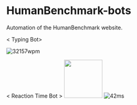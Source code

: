 # HumanBenchmark-bots
Automation of the HumanBenchmark website.

< Typing Bot>

![32157wpm](https://user-images.githubusercontent.com/75546186/189984720-4e6d88e1-e592-4ae7-b748-3f05443baec9.png)

< Reaction Time Bot >
<img src="https://user-images.githubusercontent.com/75546186/189987759-f6d0e9e6-dca3-46e7-92ef-2ad56be307d3.png" width="100">
![42ms](https://user-images.githubusercontent.com/75546186/189987759-f6d0e9e6-dca3-46e7-92ef-2ad56be307d3.png)
